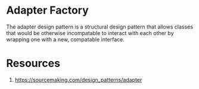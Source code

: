 # Adapter Factory
The adapter design pattern is a structural design pattern that allows classes that
would be otherwise incompatable to interact with each other by wrapping one with a 
new, compatable interface.

# Resources
1. https://sourcemaking.com/design_patterns/adapter